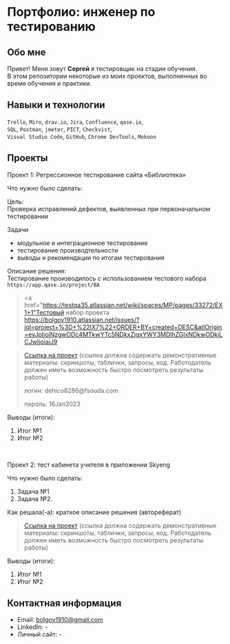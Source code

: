 # Портфолио: инженер по тестированию

## Обо мне 

Привет! Меня зовут **Сергей** я тестировщик на стадии обучения. <br>
В этом репозитории некоторые из моих проектов, выполненных во время обучения и практики.
<br>

## Навыки и технологии

``Trello``, ``Miro``, ``drav.io``, ``Jira``, ``Confluence``, ``qase.io``,<br>
``SQL``, ``Postman``, ``jmeter``, ``PICT``, ``Checkvist``,<br>
``Visual Studio Code``, ``GitHub``, ``Chrome DevTools``, ``Mokoon``


## Проекты

Проект 1: Регрессионное тестирование сайта «Библиотека»

Что нужно было сделать:

Цель: <br> Проверка исправлений дефектов, выявленных при первоначальном тестировании 

Задачи
 -  модульное и интеграционное тестирование
 -  тестирование производтельности
 -  выводы и рекомендации по итогам тестирования

Описание решения:<br> Тестирование производилось с использованием тестового набора `https://app.qase.io/project/BA` 
> <a href="https://testqa35.atlassian.net/wiki/spaces/MP/pages/33272/EX1+1"Тестовый набор проекта </a>
https://bolgov1910.atlassian.net/issues/?jql=project+%3D+%22IX7%22+ORDER+BY+created+DESC&atlOrigin=eyJpIjoiNzgwODc4MTkwYTc5NDkxZjgxYWY3MDlhZGIxNDkwODkiLCJwIjoiaiJ9

> <a href="https://testqa35.atlassian.net/wiki/spaces/MP/pages/33272/EX1+1">Ссылка на проект</a>
  (ссылка должна содержать демонстративные материалы: скриншоты, таблички, запросы, код. Работодатель должен иметь возможность быстро посмотреть результаты работы)
> <p> логин: dehico8286@fsouda.com </p>
> <p> пароль: 16Jan2023 </p>
 
 <p>Выводы (итоги):<p>
<ol>
  <li>Итог №1</li>
  <li>Итог №2</li>
</ol>


<br> 

<p> Проект 2: тест кабинета учителя в приложении Skyeng</p>
<p>Что нужно было сделать:<p>
<ol>
  <li>Задача №1</li>
  <li>Задача №2.</li>
</ol>

<p>Как решала(-а): краткое описание решения (автореферат)<p>

>  <a href="https://fogen.notion.site/fogen/1-2-Web-REST-API-Postman-5f1700d11e1840b2a4e244b38cb0190f">Ссылка на проект</a>
  (ссылка должна содержать демонстративные материалы: скриншоты, таблички, запросы, код. Работодатель должен иметь возможность быстро посмотреть результаты работы)
 
 <p>Выводы (итоги):<p>
<ol>
  <li>Итог №1</li>
  <li>Итог №2</li>
</ol>



## Контактная информация
- Email: bolgov1910@gmail.com
- LinkedIn: -
- Личный сайт: -


